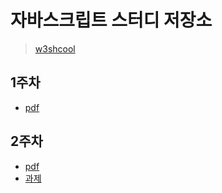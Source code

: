 # 자바스크립트 스터디 저장소

> [w3shcool](https://w3schools.com/js/default.asp)
## 1주차
- [pdf](https://github.com/js-study-master/js-study/tree/master/pdf/1%EC%A3%BC%EC%B0%A8_note.pdf)

## 2주차
- [pdf](https://github.com/js-study-master/js-study/tree/master/pdf/2%EC%A3%BC%EC%B0%A8_note.pdf)
- [과제](https://github.com/js-study-master/js-study/tree/master/example/#1)